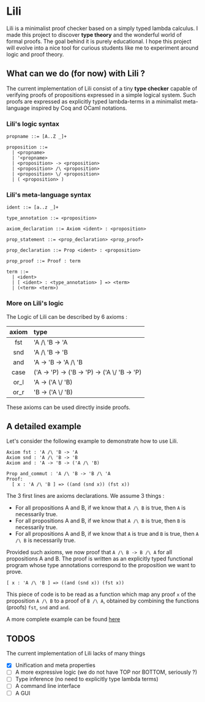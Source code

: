 # Lili

Lili is a minimalist proof checker based on a simply typed lambda calculus.
I made this project to discover **type theory** and the wonderful world of formal proofs. The goal behind it is purely educational. I hope this project will evolve into a nice tool for curious students like me to experiment around logic and proof theory.

## What can we do (for now) with Lili ?

The current implementation of Lili consist of a tiny **type checker** capable of verifying proofs of propositions expressed in a simple logical system. Such proofs are expressed as explicitly typed lambda-terms in a minimalist meta-language inspired by Coq and OCaml notations.

### Lili's logic syntax

```
propname ::= [A..Z _]+

proposition ::=
  | <propname>
  | '<propname>
  | <proposition> -> <proposition>
  | <proposition> /\ <proposition>
  | <proposition> \/ <proposition>
  | ( <proposition> )
```

### Lili's meta-language syntax

```
ident ::= [a..z _]+

type_annotation ::= <proposition>

axiom_declaration ::= Axiom <ident> : <proposition>

prop_statement ::= <prop_declaration> <prop_proof>

prop_declaration ::= Prop <ident> : <proposition>

prop_proof ::= Proof : term

term ::=
  | <ident>
  | [ <ident> : <type_annotation> ] => <term>
  | (<term> <term>)
```

### More on Lili's logic

The Logic of Lili can be described by 6 axioms :

| axiom | type                                          |
| :---: | :-------------------------------------------- |
|  fst  | 'A /\ 'B -> 'A                                |
|  snd  | 'A /\ 'B -> 'B                                |
|  and  | 'A -> 'B -> 'A /\ 'B                          |
| case  | ('A -> 'P) -> ('B -> 'P) -> ('A \\/ 'B -> 'P) |
| or_l  | 'A -> ('A \\/ 'B)                             |
| or_r  | 'B -> ('A \\/ 'B)                             |

These axioms can be used directly inside proofs.

## A detailed example

Let's consider the following example to demonstrate how to use Lili.

```coq
Axiom fst : 'A /\ 'B -> 'A
Axiom snd : 'A /\ 'B -> 'B
Axiom and : 'A -> 'B -> ('A /\ 'B)

Prop and_commut : 'A /\ 'B -> 'B /\ 'A
Proof:
  [ x : 'A /\ 'B ] => ((and (snd x)) (fst x))
```

The 3 first lines are axioms declarations. We assume 3 things :
+ For all propositions A and B, if we know that `A /\ B` is true, then `A` is necessarily true.
+ For all propositions A and B, if we know that `A /\ B` is true, then `B` is necessarily true.
+ For all propositions A and B, if we know that `A` is true and `B` is true, then `A /\ B` is necessarily true.

Provided such axioms, we now proof that `A /\ B -> B /\ A` for all propositions A and B. The proof is written as an explicitly typed functional program whose type annotations correspond to the proposition we want to prove.

```coq
[ x : 'A /\ 'B ] => ((and (snd x)) (fst x))
```

This piece of code is to be read as a function which map any proof `x` of the proposition `A /\ B` to a proof of `B /\ A`, obtained by combining the functions (proofs) `fst`, `snd` and `and`.

A more complete example can be found [here](./examples/logic_prop.lili)

## TODOS

The current implementation of Lili lacks of many things

+ [x] Unification and meta properties
+ [ ] A more expressive logic (we do not have TOP nor BOTTOM, seriously ?)
+ [ ] Type inference (no need to explicitly type lambda terms)
+ [ ] A command line interface
+ [ ] A GUI
